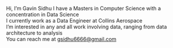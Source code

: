 Hi, I’m Gavin Sidhu
I have a Masters in Computer Science with a concentration in Data Science       
I currently work as a Data Engineer at Collins Aerospace               
I’m interested in any and all work involving data, ranging from data architecture to analysis             
You can reach me at gsidhu6666@gmail.com
